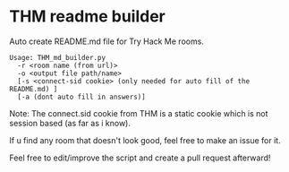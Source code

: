 
# THM readme builder

Auto create README.md file for Try Hack Me rooms.

```
Usage: THM_md_builder.py 
  -r <room name (from url)> 
  -o <output file path/name> 
  [-s <connect-sid cookie> (only needed for auto fill of the README.md) ]
  [-a (dont auto fill in answers)]
```
Note:
  The connect.sid cookie from THM is a static cookie which is not session based (as far as i know).

If u find any room that doesn't look good, feel free to make an issue for it.

Feel free to edit/improve the script and create a pull request afterward!
